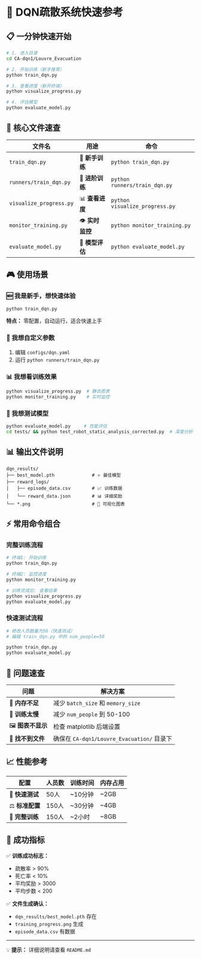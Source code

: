 # 🚀 DQN疏散系统快速参考

## 📋 一分钟快速开始

```bash
# 1. 进入目录
cd CA-dqn1/Louvre_Evacuation

# 2. 开始训练（新手推荐）
python train_dqn.py

# 3. 查看进度（新开终端）
python visualize_progress.py

# 4. 评估模型
python evaluate_model.py
```

## 📁 核心文件速查

| 文件名 | 用途 | 命令 |
|--------|------|------|
| `train_dqn.py` | 🎯 **新手训练** | `python train_dqn.py` |
| `runners/train_dqn.py` | 🔧 **进阶训练** | `python runners/train_dqn.py` |
| `visualize_progress.py` | 📊 **查看进度** | `python visualize_progress.py` |
| `monitor_training.py` | 👁️ **实时监控** | `python monitor_training.py` |
| `evaluate_model.py` | 🎯 **模型评估** | `python evaluate_model.py` |

## 🎮 使用场景

### 🆕 我是新手，想快速体验
```bash
python train_dqn.py
```
**特点：** 零配置，自动运行，适合快速上手

### 🔧 我想自定义参数
1. 编辑 `configs/dqn.yaml`
2. 运行 `python runners/train_dqn.py`

### 📊 我想看训练效果
```bash
python visualize_progress.py  # 静态图表
python monitor_training.py    # 实时监控
```

### 🎯 我想测试模型
```bash
python evaluate_model.py     # 性能评估
cd tests/ && python test_robot_static_analysis_corrected.py  # 深度分析
```

## 📊 输出文件说明

```
dqn_results/
├── best_model.pth              # ⭐ 最佳模型
├── reward_logs/
│   ├── episode_data.csv        # 📈 训练数据
│   └── reward_data.json        # 📊 详细奖励
└── *.png                       # 🎨 可视化图表
```

## ⚡ 常用命令组合

### 完整训练流程
```bash
# 终端1: 开始训练
python train_dqn.py

# 终端2: 监控进度
python monitor_training.py

# 训练完成后: 查看结果
python visualize_progress.py
python evaluate_model.py
```

### 快速测试流程
```bash
# 修改人员数量为50（快速测试）
# 编辑 train_dqn.py 中的 num_people=50

python train_dqn.py
python evaluate_model.py
```

## 🔧 问题速查

| 问题 | 解决方案 |
|------|----------|
| 💾 **内存不足** | 减少 `batch_size` 和 `memory_size` |
| 🐌 **训练太慢** | 减少 `num_people` 到 50-100 |
| 🖼️ **图表不显示** | 检查 matplotlib 后端设置 |
| 📁 **找不到文件** | 确保在 `CA-dqn1/Louvre_Evacuation/` 目录下 |

## 📈 性能参考

| 配置 | 人员数 | 训练时间 | 内存占用 |
|------|--------|----------|----------|
| 🚀 **快速测试** | 50人 | ~10分钟 | ~2GB |
| ⚖️ **标准配置** | 150人 | ~30分钟 | ~4GB |
| 🎯 **完整训练** | 150人 | ~2小时 | ~8GB |

## 🎯 成功指标

✅ **训练成功标志：**
- 疏散率 > 90%
- 死亡率 < 10%
- 平均奖励 > 3000
- 平均步数 < 200

✅ **文件生成确认：**
- `dqn_results/best_model.pth` 存在
- `training_progress.png` 生成
- `episode_data.csv` 有数据

---

💡 **提示：** 详细说明请查看 `README.md` 